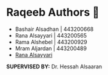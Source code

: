 # Raqeeb Authors 📝
- Bashair Alsadhan |  443200668 
- Rana Alsayyari     |  443200565
- Rama Alshebel      |  443200929
- Mram Aljardan      |  443200489
- [Rana Alsayyari](https://github.com/RanaAlsayyari)


**SUPERVISED BY:** Dr. Hessah Alsaaran
